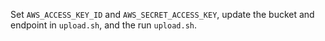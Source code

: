 Set `AWS_ACCESS_KEY_ID` and `AWS_SECRET_ACCESS_KEY`, update the bucket and endpoint in `upload.sh`, and the run `upload.sh`.